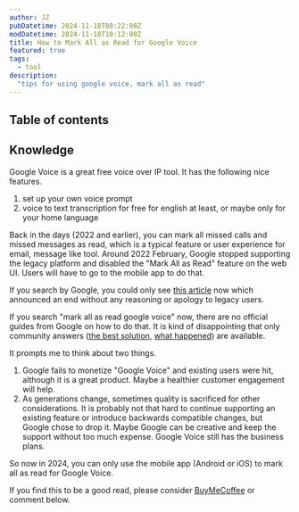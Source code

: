 ```yaml
---
author: JZ
pubDatetime: 2024-11-18T08:22:00Z
modDatetime: 2024-11-18T10:12:00Z
title: How to Mark All as Read for Google Voice
featured: true
tags:
  - tool
description:
  "tips for using google voice, mark all as read"
---
```


## Table of contents

## Knowledge

Google Voice is a great free voice over IP tool. It has the following nice features.

1. set up your own voice prompt
2. voice to text transcription for free for english at least, or maybe only for your home language

Back in the days (2022 and earlier), you can mark all missed calls and missed messages as read, which is a typical feature or user experience for email, message like tool. Around 2022 February, Google stopped supporting the legacy platform and disabled the "Mark All as Read" feature on the web UI. Users will have to go to the mobile app to do that.

If you search by Google, you could only see [this article][1] now which announced an end without any reasoning or apology to legacy users.

If you search "mark all as read google voice" now, there are no official guides from Google on how to do that. It is kind of disappointing that only community answers ([the best solution][2], [what happened][2]) are available.

It prompts me to think about two things.

1. Google fails to monetize "Google Voice" and existing users were hit, although it is a great product. Maybe a healthier customer engagement will help.
2. As generations change, sometimes quality is sacrificed for other considerations. It is probably not that hard to continue supporting an existing feature or introduce backwards compatible changes, but Google chose to drop it. Maybe Google can be creative and keep the support without too much expense. Google Voice still has the business plans.

So now in 2024, you can only use the mobile app (Android or iOS) to mark all as read for Google Voice.

If you find this to be a good read, please consider [BuyMeCoffee](https://buymeacoffee.com/jzzcoding) or comment below.

[//]: # (References)

[1]: https://support.google.com/voice/answer/9774707?hl=en
[2]: https://support.google.com/voice/thread/78496859/how-do-i-mark-all-as-read?hl=en
[3]: https://support.google.com/voice/thread/172536149/what-happened-to-mark-all-as-read?hl=en

